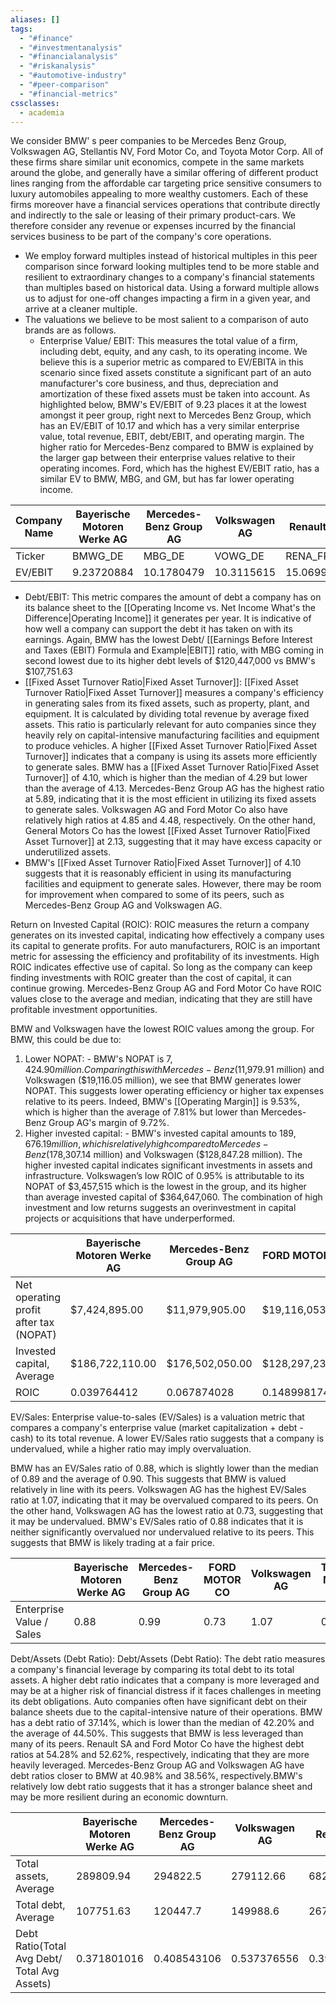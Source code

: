 ```yaml
---
aliases: []
tags:
  - "#finance"
  - "#investmentanalysis"
  - "#financialanalysis"
  - "#riskanalysis"
  - "#automotive-industry"
  - "#peer-comparison"
  - "#financial-metrics"
cssclasses:
  - academia
---
```


We consider BMW'
s peer companies to be Mercedes Benz Group, Volkswagen AG, Stellantis NV, Ford Motor Co, and Toyota Motor Corp. All of these firms share similar unit economics, compete in the same markets around the globe, and generally have a similar offering of different product lines ranging from the affordable car targeting price sensitive consumers to luxury automobiles appealing to more wealthy customers. Each of these firms moreover have a financial services operations that contribute directly and indirectly to the sale or leasing of their primary product-cars. We therefore consider any revenue or expenses incurred by the financial services business to be part of the company's core operations.

- We employ forward multiples instead of historical multiples in this peer comparison since forward looking multiples tend to be more stable and resilient to extraordinary changes to a company's financial statements than multiples based on historical data. Using a forward multiple allows us to adjust for one-off changes impacting a firm in a given year, and arrive at a cleaner multiple.
- The valuations we believe to be most salient to a comparison of auto brands are as follows.
	- Enterprise Value/ EBIT: This measures the total value of a firm, including debt, equity, and any cash, to its operating income. We believe this is a superior metric as compared to EV/EBITA in this scenario since fixed assets constitute a significant part of an auto manufacturer's core business, and thus, depreciation and amortization of these fixed assets must be taken into account. As highlighted below, BMW's EV/EBIT of 9.23 places it at the lowest amongst it peer group, right next to Mercedes Benz Group, which has an EV/EBIT of 10.17 and which has a very similar enterprise value, total revenue, EBIT, debt/EBIT, and operating margin. The higher ratio for Mercedes-Benz compared to BMW is explained by the larger gap between their enterprise values relative to their operating incomes. Ford, which has the highest EV/EBIT ratio, has a similar EV to BMW, MBG, and GM, but has far lower operating income.

| Company Name | Bayerische Motoren Werke AG | Mercedes-Benz Group AG | Volkswagen AG | Renault SA | General Motors Co | FORD MOTOR CO | Average    | Median     |
| ------------ | --------------------------- | ---------------------- | ------------- | ---------- | ----------------- | ------------- | ---------- | ---------- |
| Ticker       | BMWG_DE                     | MBG_DE                 | VOWG_DE       | RENA_FR    | GM                | F             |            |            |
| EV/EBIT      | 9.23720884                  | 10.1780479             | 10.3115615    | 15.0699885 | 11.9212829        | 14.7601544    | 11.1148214 | 10.8857246 |

- Debt/EBIT: This metric compares the amount of debt a company has on its balance sheet to the [[Operating Income vs. Net Income What's the Difference|Operating Income]] it generates per year. It is indicative of how well a company can support the debt it has taken on with its earnings. Again, BMW has the lowest Debt/ [[Earnings Before Interest and Taxes (EBIT) Formula and Example|EBIT]] ratio, with MBG coming  in second lowest due to its higher debt levels of \$120,447,000 vs BMW's $107,751.63
- [[Fixed Asset Turnover Ratio|Fixed Asset Turnover]]: [[Fixed Asset Turnover Ratio|Fixed Asset Turnover]] measures a company's efficiency in generating sales from its fixed assets, such as property, plant, and equipment. It is calculated by dividing total revenue by average fixed assets. This ratio is particularly relevant for auto companies since they heavily rely on capital-intensive manufacturing facilities and equipment to produce vehicles. A higher [[Fixed Asset Turnover Ratio|Fixed Asset Turnover]] indicates that a company is using its assets more efficiently to generate sales. BMW has a [[Fixed Asset Turnover Ratio|Fixed Asset Turnover]] of 4.10, which is higher than the median of 4.29 but lower than the average of 4.13. Mercedes-Benz Group AG has the highest ratio at 5.89, indicating that it is the most efficient in utilizing its fixed assets to generate sales. Volkswagen AG and Ford Motor Co also have relatively high ratios at 4.85 and 4.48, respectively. On the other hand, General Motors Co has the lowest [[Fixed Asset Turnover Ratio|Fixed Asset Turnover]] at 2.13, suggesting that it may have excess capacity or underutilized assets.
- BMW's [[Fixed Asset Turnover Ratio|Fixed Asset Turnover]] of 4.10 suggests that it is reasonably efficient in using its manufacturing facilities and equipment to generate sales. However, there may be room for improvement when compared to some of its peers, such as Mercedes-Benz Group AG and Volkswagen AG.

Return on Invested Capital (ROIC):
ROIC measures the return a company generates on its invested capital, indicating how effectively a company uses its capital to generate profits. For auto manufacturers, ROIC is an important metric for assessing the efficiency and profitability of its investments. High ROIC indicates effective use of capital. So long as the company can keep finding investments with ROIC greater than the cost of capital, it can continue growing.
Mercedes-Benz Group AG and Ford Motor Co have ROIC values close to the average and median, indicating that they are still have profitable investment opportunities.

BMW and Volkswagen have the lowest ROIC values among the group. For BMW, this could be due to:

1. Lower NOPAT: - BMW's NOPAT is $7,424.90 million. Comparing this with Mercedes-Benz ($11,979.91 million) and Volkswagen ($19,116.05 million), we see that BMW generates lower NOPAT. This suggests lower operating efficiency or higher tax expenses relative to its peers. Indeed, BMW's [[Operating Margin]] is 9.53%, which is higher than the average of 7.81% but lower than Mercedes-Benz Group AG's margin of 9.72%.
3. Higher invested capital: - BMW's invested capital amounts to $189,676.19 million, which is relatively high compared to Mercedes-Benz ($178,307.14 million) and Volkswagen ($128,847.28 million). The higher invested capital indicates significant investments in assets and infrastructure.
Volkswagen’s low ROIC of 0.95% is attributable to its NOPAT of $3,457,515 which is the lowest in the group, and its higher than average invested capital of $364,647,060. The combination of high investment and low returns suggests an overinvestment in capital projects or acquisitions that have underperformed.

|                                        | Bayerische Motoren Werke AG | Mercedes-Benz Group AG | FORD MOTOR CO   | Volkswagen AG   | Toyota Motor Corp | Average         | Median          |
| -------------------------------------- | --------------------------- | ---------------------- | --------------- | --------------- | ----------------- | --------------- | --------------- |
| Net operating profit after tax (NOPAT) | $7,424,895.00               | $11,979,905.00         | $19,116,053.00  | $3,457,515.40   | $8,871,305.00     | $10,164,173.73  | $9,503,337.00   |
| Invested capital, Average              | $186,722,110.00             | $176,502,050.00        | $128,297,230.00 | $364,647,060.00 | $277,898,600.00   | $199,717,789.00 | $181,612,080.00 |
| ROIC                                   | 0.039764412                 | 0.067874028            | 0.148998174     | 0.009481813     | 0.031922813       | 0.050892681     | 0.05232767      |

EV/Sales:
Enterprise value-to-sales (EV/Sales) is a valuation metric that compares a company's enterprise value (market capitalization + debt - cash) to its total revenue. A lower EV/Sales ratio suggests that a company is undervalued, while a higher ratio may imply overvaluation.

BMW has an EV/Sales ratio of 0.88, which is slightly lower than the median of 0.89 and the average of 0.90. This suggests that BMW is valued relatively in line with its peers. Volkswagen AG has the highest EV/Sales ratio at 1.07, indicating that it may be overvalued compared to its peers. On the other hand, Volkswagen AG has the lowest ratio at 0.73, suggesting that it may be undervalued. BMW's EV/Sales ratio of 0.88 indicates that it is neither significantly overvalued nor undervalued relative to its peers. This suggests that BMW is likely trading at a fair price.

|                          | Bayerische Motoren Werke AG | Mercedes-Benz Group AG | FORD MOTOR CO | Volkswagen AG | Toyota Motor Corp | Average | Median |
| ------------------------ | --------------------------- | ---------------------- | ------------- | ------------- | ----------------- | ------- | ------ |
| Enterprise Value / Sales | 0.88                        | 0.99                   | 0.73          | 1.07          | 0.90              | 0.90    | 0.89   |

Debt/Assets (Debt Ratio):
Debt/Assets (Debt Ratio): The debt ratio measures a company's financial leverage by comparing its total debt to its total assets. A higher debt ratio indicates that a company is more leveraged and may be at a higher risk of financial distress if it faces challenges in meeting its debt obligations. Auto companies often have significant debt on their balance sheets due to the capital-intensive nature of their operations. BMW has a debt ratio of 37.14%, which is lower than the median of 42.20% and the average of 44.50%. This suggests that BMW is less leveraged than many of its peers. Renault SA and Ford Motor Co have the highest debt ratios at 54.28% and 52.62%, respectively, indicating that they are more heavily leveraged. Mercedes-Benz Group AG and Volkswagen AG have debt ratios closer to BMW at 40.98% and 38.56%, respectively.BMW's relatively low debt ratio suggests that it has a stronger balance sheet and may be more resilient during an economic downturn.

|                                              | Bayerische Motoren Werke AG | Mercedes-Benz Group AG | Volkswagen AG | Renault SA  | General Motors Co | FORD MOTOR CO | Average     | Median      |
| -------------------------------------------- | --------------------------- | ---------------------- | ------------- | ----------- | ----------------- | ------------- | ----------- | ----------- |
| Total assets, Average                        | 289809.94                   | 294822.5               | 279112.66     | 682245.1    | 230300.12         | 622826.3      | 399852.77   | 292316.22   |
| Total debt, Average                          | 107751.63                   | 120447.7               | 149988.6      | 267105.53   | 22155.236         | 241627.84     | 151512.756  | 135218.15   |
| Debt Ratio(Total Avg Debt/ Total Avg Assets) | 0.371801016                 | 0.408543106            | 0.537376556   | 0.391509635 | 0.096201583       | 0.387953816   | 0.378921361 | 0.462574913 |
